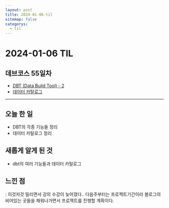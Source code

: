 ```yaml
---
layout: post
title: 2024-01-06-til
sitemap: false
categorys:
  - til
---
```

# 2024-01-06 TIL
## 데브코스 55일차
- [DBT (Data Build Tool) - 2](https://poriz.github.io/dataengineering/camp/2024-01-05-dataengineering-camp-Day55_1/)
- [데이터 카탈로그](https://poriz.github.io/dataengineering/camp/2024-01-05-dataengineering-camp-Day55_2/)

---

## 오늘 한 일
- DBT의 각종 기능들 정리
- 데이터 카탈로그 정리

## 새롭게 알게 된 것
- dbt의 여러 기능들과 데이터 카탈로그

## 느낀 점
: 이것저것 밀리면서 강의 수강이 늦어졌다.. 다음주부터는 프로젝트기간이라 블로그의 비어있는 곳들을 채워나가면서 프로젝트를 진행할 계획이다.